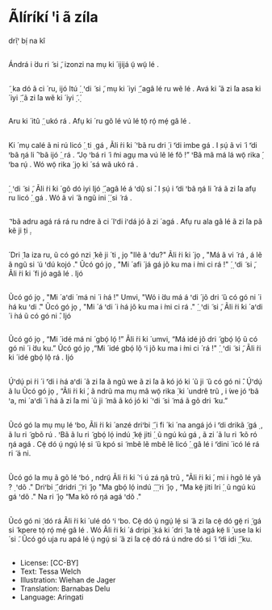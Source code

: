 # Ãlíríkí ꞌi ã zíla
drĩꞌ̣ bị́ na kî

##
Ándrá i ́du ri ̃ si ̃, izonzi na mụ ki ́ ijijá
ụ̃ wụ̃ lé .


##
̃ ̣ ka dó ã ci ́ ru, ijó
Itú
̣́ ̣ ꞌdi ̃ si ̃, mụ ki ́ iyi
̣̃ ̣́
agâ lé ru wẽ lé .
Avá ki ̂ ã zi ́la asa ki ́ iyi
̣̃ ̣́ ã zi ́la wẽ ki ́ iyi
̣̃ .̣́


##
Aru ki ́ itû
̣̃ ̣ ukó rá .
Afụ ki ́ ru gõ lé vú lé tọ̃ rọ́ mẹ́ gâ lé .


##
Ki ́ mụ calé ã ni rú licó
̣́ ̣ ti ̣ gá , Ãli ́ri ́ki ́ ꞌbã
ru dri ̣́ i ̃ꞌdi imbe gá .
I ̣sụ́ ã vi ̃ i ̃ꞌdi ꞌbã ŋá li ̂ ꞌbã ijó
̣́ ̣ rá .
“Jọ ꞌbá ri ̃ i ̃mi agụ ma vú lê lé fô !” ꞌBã
mã má lá wọ̃ rika
̣́ ꞌba rụ́ .
Wó wọ̃ rika
̣́ jọ ki ́ sá wã ukó rá .


##
̣́ ̣ ꞌdi ̃ si ̃, Ãli ́ri ́ki ́ gõ dó iyi
Ijó
̣̃ ̣́ agâ lé
á ꞌdụ̂ si ̂.
I ̣sụ́ i ̃ꞌdi ꞌbã ŋá li ̂ rá ã zi ́la afụ ru licó
̣́ ̣
gá .
Wó ã vi ̃ ã ngũ ini
̣́ ̣́ si ̃ rá .


##
̃ ꞌbã adru agá rá rá ru ndre ã ci ́
Iꞌdi
iꞌdá jó ã zi ́ agá .
Afụ ru ala gâ lé ã zi ́la pã kẽ ji ̣ti ̣.


##
́
Dri ̣̃ la iza ru, ũ có gó nzi ̣̃ kẽ ji ́ ti ̣, jọ "Ilẽ
ã ꞌdu?"
Ãli ́ri ́ki ́ jọ , "Má ã vi ̃ rá , á lẽ ã ngũ si ̃ ú ꞌdú
kojó ."
Ũcó gó jọ , "Mi ́ afi ́ já gá jõ ku ma i ́mi ci
rá !"
̣́ ̣ ꞌdi ̃ si ̃, Ãli ́ri ́ki ́ fi jó agâ lé .
Ijó


##
Ũcó gó jọ , "Mi ́ aꞌdi ́ má ni ́ i ́ná !"
Umvi, "Wó i ́du má á ꞌdi ́ jõ dri ̃ ũ có gó
ni ́ i ́ná ku ꞌdi ̃."
Ũcó gó jọ , "Mi ́ á ꞌdi ́ i ́ná jõ ku ma i ́mi ci
rá ."
̣́ ̣ ꞌdi ̃ si ̃, Ãli ́ri ́ki ́ aꞌdi ́ i ́ná ũ có gó ni ̂.
Ijó


##
Ũcó gó jọ , “Mi ́ idé má ni ́ gbọ́ lọ́ !”
Ãli ́ri ́ki ́ umvi, “Má idé jõ dri ̃ gbọ́ lọ́
ũ có gó ni ́ i ́du ku.”
Ũcó gó jọ ,“Mi ́ idé gbọ́ lộ ꞌi jõ ku ma i ́mi
ci ́ rá !"
̣́ ̣ ꞌdi ̃ si ̃, Ãli ́ri ́ki ́ idé gbọ́ lộ rá .
Ijó


##
Ụ́ꞌdụ́ pi ́ri ́ i ̃ꞌdi i ́ná aꞌdi ́ ã zi ́la ã ngũ we
ã zi ́la ã kó jó ki ́ ũ ji ̃ ũ có gó ni ̂.
Ụ́ꞌdụ́ ã lu Ũcó gó jọ , “Ãli ́ri ́ki ́, ã ndrũ ma
mụ mâ wọ̃ rika
̣́ ki ́ undrê trũ , i ́we jó
ꞌbã ꞌa, mi ́ aꞌdi ́ i ́ná ã zi ́la mi ́ ũ ji ̃ mâ
ã kó jó ki ́ ꞌdi ̃ si ̃ má ã gõ dri ̃ ku.”


##
Ũcó gó la mụ mụ lé ꞌbo, Ãli ́ri ́ki ́ anzé
driꞌbi
̣̃ ̣́ i ́fi ́ ki ́ na angá jó i ̃ꞌdi drikã
̣̃ gá
̣ , ã lu ri ̃
gbõ rú . ꞌBã ã lu ri ̃ gbọ́ lọ́ indú
̣̃
kẹ̃ jiti
̣́ ̣ ũ ngú kú gá , ã zi ́ ã lu ri ̃ kõ ró ŋá
agá .
Cẹ̃ dó ụ́ ngụ́ lẹ́ si ̃ ũ kpó si ̃ mbẽ lẽ mbẽ lẽ licó
̣́ ̣ gâ lé i ̃ꞌdini ́ icó lé rá ri ̃ á ni.


##
Ũcó gó la mụ ã gõ lé ꞌbó , ndrụ̃ Ãli ́ri ́ki ́ ꞌi
ú zá ŋâ trũ , "Ãli ́ri ́ki ́, mi i ́ngõ lé yã ?
̣ ꞌdõ ."
Driꞌbi
̣̃ ̣́ dridri
̣̃ ̣̃ ri ̃ jọ "Ma gbọ́ lọ́ indú
̣̃
̣̃ ̣̃ ri ̃ jọ , “Ma kẹ̃ jiti
Iri
̣́ ̣ ũ ngú kú gá ꞌdõ ."
Na ri ̃ jọ “Ma kõ ró ŋá agá ꞌdõ ."


##
Ũcó gó ni ̣̃ dó rá Ãli ́ri ́ki ́ ulé dó ꞌi ꞌbo.
Cẹ̃ dó ụ́ ngụ́ lẹ́ si ̃ ã zi ́la cẹ̃ dó gẹ̃ ri ̣̃ gá
si ̃ kpere tọ̃ rọ́ mẹ́ gâ lé .
Wó Ãli ́ri ́ki ́ á dripi
̣́ ̣ká ki ́ dri ̣̃ la tẽ agá
kẹ̃ li ̣́ use la ki ́ si ̃.
Ũcó gó uja ru apá lé ụ́ ngụ́ si ̃ ã zi ́la cẹ̃
dó rá ú ndre dó si ̃ i ̃ꞌdi idi
̣̃ ̣́ ku.


##
* License: [CC-BY]
* Text: Tessa Welch
* Illustration: Wiehan de Jager
* Translation: Barnabas Delu
* Language: Aringati
